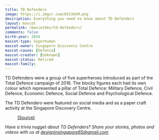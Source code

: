 ```yaml
---
title: TD Defenders
image: https://i.imgur.com/0tVJmtM.png
description: Everything you need to know about TD Defenders
layout: mascot
permalink: /mascotdex/td-defenders/
comments: false
birth-year: 2016
mascot-type: Superhuman
mascot-owner: Singapore Discovery Centre
mascot-cause: [Defence]
mascot-creator: [Unknown]
mascot-status: Retired
mascot-family: 
---
```

TD Defenders were a group of five superheroes introduced as part of the Total Defence campaign of 2016. The blocky figures each had its own colour which represented a pillar of Total Defence: Military Defence, Civil Defence, Economic Defence, Social Defence and Psychological Defence.

The TD Defenders were featured on social media and as a paper craft activity at the Singapore Discovery Centre.

<figure>
  <img src="https://i.imgur.com/eedLcDo.png" alt="">
  <figcaption><a href="https://www.facebook.com/moesingapore/posts/its-total-defence-day-todaydo-you-remember-singing-the-total-defence-td-song-lau/10154500754392004/ ">(Source)</a></figcaption>
</figure>

<i>Have a trivia nugget about TD Defenders? Share your stories, photos and videos with us at designinsingapore65@gmail.com</i>


